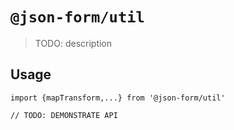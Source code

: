 # `@json-form/util`

> TODO: description

## Usage

```
import {mapTransform,...} from '@json-form/util'

// TODO: DEMONSTRATE API
```
